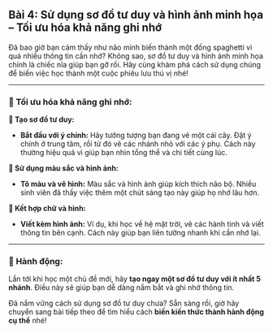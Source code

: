 ## Bài 4: Sử dụng sơ đồ tư duy và hình ảnh minh họa – Tối ưu hóa khả năng ghi nhớ

Đã bao giờ bạn cảm thấy như não mình biến thành một đống spaghetti vì quá nhiều thông tin cần nhớ? Không sao, sơ đồ tư duy và hình ảnh minh họa chính là chiếc nĩa giúp bạn gỡ rối. Hãy cùng khám phá cách sử dụng chúng để biến việc học thành một cuộc phiêu lưu thú vị nhé!

---

### 📌 Tối ưu hóa khả năng ghi nhớ:

**🔹 Tạo sơ đồ tư duy:**
- **Bắt đầu với ý chính:** Hãy tưởng tượng bạn đang vẽ một cái cây. Đặt ý chính ở trung tâm, rồi từ đó vẽ các nhánh nhỏ với các ý phụ. Cách này thường hiệu quả vì giúp bạn nhìn tổng thể và chi tiết cùng lúc.
  
**🔹 Sử dụng màu sắc và hình ảnh:**
- **Tô màu và vẽ hình:** Màu sắc và hình ảnh giúp kích thích não bộ. Nhiều sinh viên đã thấy việc thêm một chút sáng tạo này giúp họ nhớ lâu hơn.

**🔹 Kết hợp chữ và hình:**
- **Viết kèm hình ảnh:** Ví dụ, khi học về hệ mặt trời, vẽ các hành tinh và viết thông tin bên cạnh. Cách này giúp bạn liên tưởng nhanh khi cần nhớ lại.

---

### 🚀 Hành động:

Lần tới khi học một chủ đề mới, hãy **tạo ngay một sơ đồ tư duy với ít nhất 5 nhánh**. Điều này sẽ giúp bạn dễ dàng nắm bắt và ghi nhớ thông tin.

Đã nắm vững cách sử dụng sơ đồ tư duy chưa? Sẵn sàng rồi, giờ hãy chuyển sang bài tiếp theo để tìm hiểu cách **biến kiến thức thành hành động cụ thể** nhé!